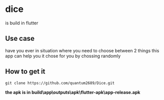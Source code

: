 # dice

is build in flutter 

## Use case

have you ever in situation where you need to choose between 2 things this app can help you it chose for you by chossing randomly

## How to get it

```git clone https://github.com/quantum2689/Dice.git```


**the apk is in build\app\outputs\apk\flutter-apk\app-release.apk**

